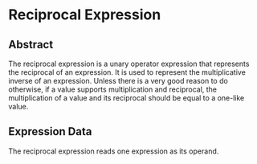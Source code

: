 # Reciprocal Expression

## Abstract

The reciprocal expression is a unary operator expression that represents the reciprocal of an expression. It is used to represent the multiplicative inverse of an expression. Unless there is a very good reason to do otherwise, if a value supports multiplication and reciprocal, the multiplication of a value and its reciprocal should be equal to a one-like value.

## Expression Data

The reciprocal expression reads one expression as its operand.